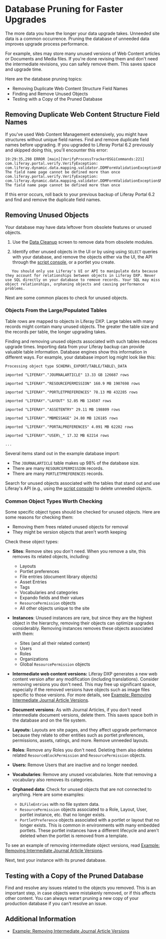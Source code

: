 # Database Pruning for Faster Upgrades

The more data you have the longer your data upgrade takes. Unneeded site data is a common occurrence. Pruning the database of unneeded data improves upgrade process performance.

For example, sites may store many unused versions of Web Content articles or Documents and Media files. If you're done revising them and don't need the intermediate revisions, you can safely remove them. This saves space and upgrade time.

Here are the database pruning topics:

-   Removing Duplicate Web Content Structure Field Names
-   Finding and Remove Unused Objects
-   Testing with a Copy of the Pruned Database

## Removing Duplicate Web Content Structure Field Names

If you've used Web Content Management extensively, you might have structures without unique field names. Find and remove duplicate field names before upgrading. If you upgraded to Liferay Portal 6.2 previously and skipped doing this, you'll encounter this error:

```
19:29:35,298 ERROR [main][VerifyProcessTrackerOSGiCommands:221] com.liferay.portal.verify.VerifyException: com.liferay.dynamic.data.mapping.validator.DDMFormValidationException$MustNotDuplicateFieldName: The field name page cannot be defined more than once
com.liferay.portal.verify.VerifyException: com.liferay.dynamic.data.mapping.validator.DDMFormValidationException$MustNotDuplicateFieldName: The field name page cannot be defined more than once
```

If this error occurs, roll back to your previous backup of Liferay Portal 6.2 and find and remove the duplicate field names.

## Removing Unused Objects

Your database may have data leftover from obsolete features or unused objects.

1. Use the [Data Cleanup](../reference/data-cleanup.md) screen to remove data from obsolete modules.

2. Identify other unused objects in the UI or by using using `SELECT` queries with your database, and remove the objects either via the UI, the API through the [script console](../../../system-administration/using-the-script-engine/running-scripts-from-the-script-console.md), or a portlet you create.

```warning::
   You should only use Liferay's UI or API to manipulate data because they account for relationships between objects in Liferay DXP. Never use SQL directly on your database to remove records. Your SQL may miss object relationships, orphaning objects and causing performance problems.
```

Next are some common places to check for unused objects.

### Objects From the Large/Populated Tables

Table rows are mapped to objects in Liferay DXP. Large tables with many records might contain many unused objects. The greater the table size and the records per table, the longer upgrading takes.

Finding and removing unused objects associated with such tables reduces upgrade times. Importing data from your Liferay backup can provide valuable table information. Database engines show this information in different ways. For example, your database import log might look like this:

```
Processing object type SCHEMA\_EXPORT/TABLE/TABLE\_DATA

imported "LIFERAY"."JOURNALARTICLE" 13.33 GB 126687 rows

imported "LIFERAY"."RESOURCEPERMISSION" 160.9 MB 1907698 rows

imported "LIFERAY"."PORTLETPREFERENCES" 78.13 MB 432285 rows

imported "LIFERAY"."LAYOUT" 52.05 MB 124507 rows

imported "LIFERAY"."ASSETENTRY" 29.11 MB 198809 rows

imported "LIFERAY"."MBMESSAGE" 24.80 MB 126185 rows

imported "LIFERAY"."PORTALPREFERENCES" 4.091 MB 62202 rows

imported "LIFERAY"."USER\_" 17.32 MB 62214 rows

...
```

Several items stand out in the example database import:

-   The `JOURNALARTICLE` table makes up 98% of the database size.
-   There are many `RESOURCEPERMISSION` records.
-   There are many `PORTLETPREFERENCES` records.

Search for unused objects associated with the tables that stand out and use Liferay's API (e.g., using the [script console](../../../system-administration/using-the-script-engine/running-scripts-from-the-script-console.md)) to delete unneeded objects.

### Common Object Types Worth Checking

Some specific object types should be checked for unused objects. Here are some reasons for checking them:

-   Removing them frees related unused objects for removal
-   They might be version objects that aren't worth keeping

Check these object types:

-   **Sites**: Remove sites you don't need. When you remove a site, this removes its related objects, including:

    -   Layouts
    -   Portlet preferences
    -   File entries (document library objects)
    -   Asset Entries
    -   Tags
    -   Vocabularies and categories
    -   Expando fields and their values
    -   `ResourcePermission` objects
    -   All other objects unique to the site

-   **Instances**: Unused instances are rare, but since they are the highest object in the hierarchy, removing their objects can optimize upgrades considerably. Removing instances removes these objects associated with them:

    -   Sites (and all their related content)
    -   Users
    -   Roles
    -   Organizations
    -   Global `ResourcePermission` objects

-   **Intermediate web content versions:** Liferay DXP generates a new web content version after any modification (including translations). Consider removing versions you don't need. This may free up significant space, especially if the removed versions have objects such as image files specific to those versions. For more details, see [Example: Removing Intermediate Journal Article Versions](./example-removing-intermediate-journal-article-versions.md).

-   **Document versions**: As with Journal Articles, if you don't need intermediate document versions, delete them. This saves space both in the database and on the file system.

-   **Layouts:** Layouts are site pages, and they affect upgrade performance because they relate to other entities such as portlet preferences, permissions, assets, ratings, and more. Remove unneeded layouts.

-   **Roles**: Remove any Roles you don't need. Deleting them also deletes
    related `ResourceBlockPermission` and `ResourcePermission` objects.

-   **Users:** Remove Users that are inactive and no longer needed.

-   **Vocabularies**: Remove any unused vocabularies. Note that removing a vocabulary also removes its categories.

-   **Orphaned data**: Check for unused objects that are not connected to anything. Here are some examples:
    -   `DLFileEntries` with no file system data.
    -   `ResourcePermission` objects associated to a Role, Layout, User, portlet instance, etc. that no longer exists.
    -   `PortletPreference` objects associated with a portlet or layout that no longer exists. This is common in environments with many embedded portlets. These portlet instances have a different lifecycle and aren't deleted when the portlet is removed from a template.

To see an example of removing intermediate object versions, read [Example: Removing Intermediate Journal Article Versions](./example-removing-intermediate-journal-article-versions.md).

Next, test your instance with its pruned database.

## Testing with a Copy of the Pruned Database

Find and resolve any issues related to the objects you removed. This is an important step, in case objects were mistakenly removed, or if this affects other content. You can always restart pruning a new copy of your production database if you can't resolve an issue.

## Additional Information

-   [Example: Removing Intermediate Journal Article Versions](./example-removing-intermediate-journal-article-versions.md)
